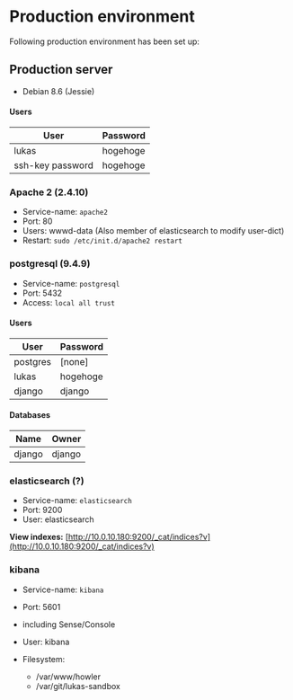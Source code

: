 # Production environment

Following production environment has been set up:

## Production server
* Debian 8.6 (Jessie)
#### Users

|User|Password|
|---|---|
|lukas|hogehoge|
|ssh-key password|hogehoge|

    
### Apache 2 (2.4.10) 
* Service-name: `apache2`
* Port: 80
* Users: wwwd-data (Also member of elasticsearch to modify user-dict)
* Restart: `sudo /etc/init.d/apache2 restart`
### postgresql (9.4.9) 
* Service-name: `postgresql`
* Port:  5432
* Access: `local all trust`
#### Users

|User|Password|
|---|---|
|postgres|[none]|
|lukas|hogehoge|
|django|django|

#### Databases

|Name|Owner|
|---|---|
|django|django|

### elasticsearch (?)
* Service-name: `elasticsearch`
* Port: 9200
* User: elasticsearch

**View indexes:** [http://10.0.10.180:9200/_cat/indices?v](http://10.0.10.180:9200/_cat/indices?v)
### kibana
* Service-name: `kibana`
* Port: 5601
* including Sense/Console
* User: kibana

* Filesystem:
    * /var/www/howler
    * /var/git/lukas-sandbox